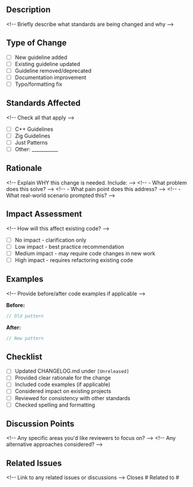 ## Description

<\!-- Briefly describe what standards are being changed and why -->

## Type of Change

- [ ] New guideline added
- [ ] Existing guideline updated
- [ ] Guideline removed/deprecated
- [ ] Documentation improvement
- [ ] Typo/formatting fix

## Standards Affected

<\!-- Check all that apply -->
- [ ] C++ Guidelines
- [ ] Zig Guidelines
- [ ] Just Patterns
- [ ] Other: ___________

## Rationale

<\!-- Explain WHY this change is needed. Include: -->
<\!-- - What problem does this solve? -->
<\!-- - What pain point does this address? -->
<\!-- - What real-world scenario prompted this? -->

## Impact Assessment

<\!-- How will this affect existing code? -->
- [ ] No impact - clarification only
- [ ] Low impact - best practice recommendation
- [ ] Medium impact - may require code changes in new work
- [ ] High impact - requires refactoring existing code

## Examples

<\!-- Provide before/after code examples if applicable -->

**Before:**
```cpp
// Old pattern
```

**After:**
```cpp
// New pattern
```

## Checklist

- [ ] Updated CHANGELOG.md under `[Unreleased]`
- [ ] Provided clear rationale for the change
- [ ] Included code examples (if applicable)
- [ ] Considered impact on existing projects
- [ ] Reviewed for consistency with other standards
- [ ] Checked spelling and formatting

## Discussion Points

<\!-- Any specific areas you'd like reviewers to focus on? -->
<\!-- Any alternative approaches considered? -->

## Related Issues

<\!-- Link to any related issues or discussions -->
Closes #
Related to #
